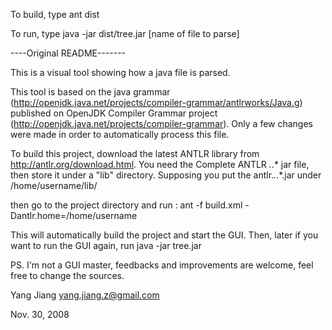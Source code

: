 To build, type
ant dist

To run, type
java -jar dist/tree.jar [name of file to parse]

----Original README-------

This is a visual tool showing how a java file is parsed. 

This tool is based on the java grammar (http://openjdk.java.net/projects/compiler-grammar/antlrworks/Java.g) published on 
OpenJDK Compiler Grammar project (http://openjdk.java.net/projects/compiler-grammar). Only a few changes were made in order 
to automatically process this file.

To build this project, download the latest ANTLR library from http://antlr.org/download.html. You need the 
Complete ANTLR *.*.* jar file, then store it under a "lib" directory. Supposing you put the antlr.*.*.*.jar under /home/username/lib/

then go to the project directory and run :
    ant -f build.xml -Dantlr.home=/home/username

This will automatically build the project and start the GUI.
Then, later if you want to run the GUI again, run
    java -jar tree.jar
    
PS. I'm not a GUI master, feedbacks and improvements are welcome, feel free to change the sources.

Yang Jiang
yang.jiang.z@gmail.com

Nov. 30, 2008 




